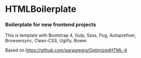 # HTMLBoilerplate
### Boilerplate for new frontend projects

This is template with Bootstrap 4, Gulp, Sass, Pug, Autoprefixer, Browsersync, Clean-CSS, Uglify, Bower.

Based on https://github.com/agragregra/OptimizedHTML-4
